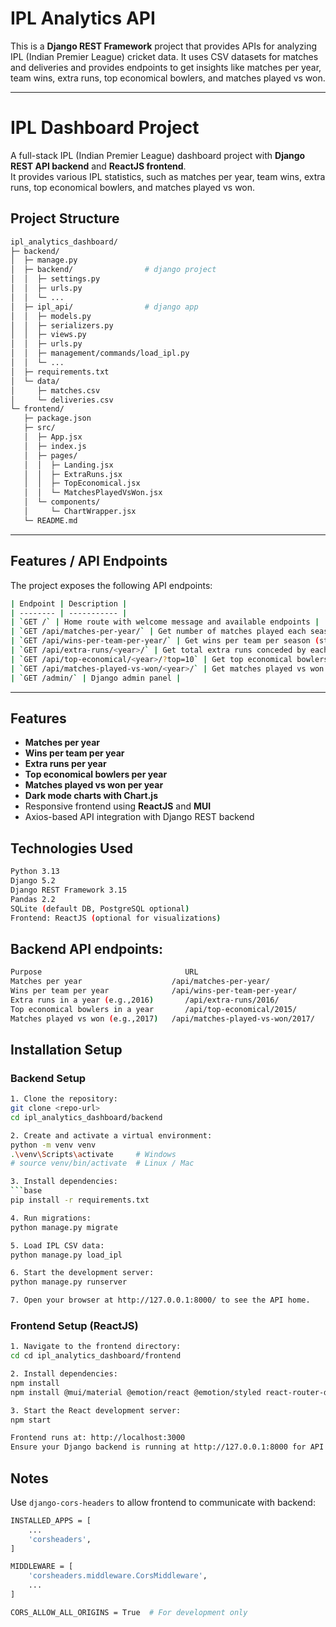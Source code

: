# IPL Analytics API

This is a **Django REST Framework** project that provides APIs for analyzing IPL (Indian Premier League) cricket data. 
It uses CSV datasets for matches and deliveries and provides endpoints to get insights like matches per year, team wins, extra runs, top economical bowlers, and matches played vs won.

---

# IPL Dashboard Project

A full-stack IPL (Indian Premier League) dashboard project with **Django REST API backend** and **ReactJS frontend**.  
It provides various IPL statistics, such as matches per year, team wins, extra runs, top economical bowlers, and matches played vs won.


## Project Structure
```bash
ipl_analytics_dashboard/
├─ backend/
│  ├─ manage.py
│  ├─ backend/                # django project
│  │  ├─ settings.py
│  │  ├─ urls.py
│  │  └─ ...
│  ├─ ipl_api/                # django app
│  │  ├─ models.py
│  │  ├─ serializers.py
│  │  ├─ views.py
│  │  ├─ urls.py
│  │  ├─ management/commands/load_ipl.py
│  │  └─ ...
│  ├─ requirements.txt
│  └─ data/
│     ├─ matches.csv
│     └─ deliveries.csv
└─ frontend/
   ├─ package.json
   ├─ src/
   │  ├─ App.jsx
   │  ├─ index.js
   │  ├─ pages/
   │  │  ├─ Landing.jsx
   │  │  ├─ ExtraRuns.jsx
   │  │  ├─ TopEconomical.jsx
   │  │  └─ MatchesPlayedVsWon.jsx
   │  └─ components/
   │     └─ ChartWrapper.jsx
   └─ README.md
```


---

## Features / API Endpoints

The project exposes the following API endpoints:
```bash
| Endpoint | Description |
| -------- | ----------- |
| `GET /` | Home route with welcome message and available endpoints |
| `GET /api/matches-per-year/` | Get number of matches played each season |
| `GET /api/wins-per-team-per-year/` | Get wins per team per season (stacked data) |
| `GET /api/extra-runs/<year>/` | Get total extra runs conceded by each team for a given year |
| `GET /api/top-economical/<year>/?top=10` | Get top economical bowlers for a given year (default top 10) |
| `GET /api/matches-played-vs-won/<year>/` | Get matches played vs won per team for a given year |
| `GET /admin/` | Django admin panel |
```
---
## Features

- **Matches per year**
- **Wins per team per year**
- **Extra runs per year**
- **Top economical bowlers per year**
- **Matches played vs won per year**
- **Dark mode charts with Chart.js**
- Responsive frontend using **ReactJS** and **MUI**
- Axios-based API integration with Django REST backend

## Technologies Used
```bash
Python 3.13
Django 5.2
Django REST Framework 3.15
Pandas 2.2
SQLite (default DB, PostgreSQL optional)
Frontend: ReactJS (optional for visualizations)
```

## Backend API endpoints:
```bash
Purpose	                               URL
Matches per year                 	/api/matches-per-year/
Wins per team per year	            /api/wins-per-team-per-year/
Extra runs in a year (e.g.,2016)	   /api/extra-runs/2016/
Top economical bowlers in a year	   /api/top-economical/2015/
Matches played vs won (e.g.,2017)	/api/matches-played-vs-won/2017/
```

## Installation Setup

### Backend Setup 
```bash
1. Clone the repository:
git clone <repo-url>
cd ipl_analytics_dashboard/backend

2. Create and activate a virtual environment:
python -m venv venv
.\venv\Scripts\activate     # Windows
# source venv/bin/activate  # Linux / Mac

3. Install dependencies:
```base
pip install -r requirements.txt

4. Run migrations:
python manage.py migrate

5. Load IPL CSV data:
python manage.py load_ipl

6. Start the development server:
python manage.py runserver

7. Open your browser at http://127.0.0.1:8000/ to see the API home.
```
### Frontend Setup (ReactJS)
```bash
1. Navigate to the frontend directory:
cd cd ipl_analytics_dashboard/frontend

2. Install dependencies:
npm install
npm install @mui/material @emotion/react @emotion/styled react-router-dom react-chartjs-2 chart.js axios

3. Start the React development server:
npm start

Frontend runs at: http://localhost:3000
Ensure your Django backend is running at http://127.0.0.1:8000 for API calls.
```
## Notes
Use `django-cors-headers` to allow frontend to communicate with backend:
```bash
INSTALLED_APPS = [
    ...
    'corsheaders',
]

MIDDLEWARE = [
    'corsheaders.middleware.CorsMiddleware',
    ...
]

CORS_ALLOW_ALL_ORIGINS = True  # For development only
```